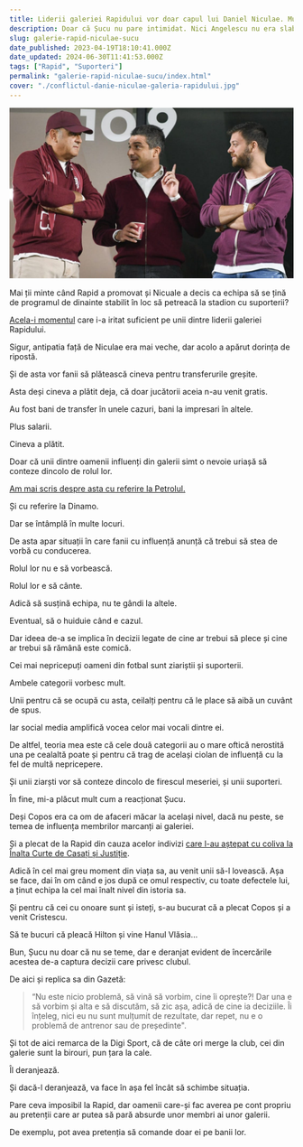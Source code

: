 ```yaml
---
title: Liderii galeriei Rapidului vor doar capul lui Daniel Niculae. Mutu e victimă colaterală
description: Doar că Șucu nu pare intimidat. Nici Angelescu nu era slab în relație cu suporterii, dar acum poziția lor este și mai clară
slug: galerie-rapid-niculae-sucu
date_published: 2023-04-19T18:10:41.000Z
date_updated: 2024-06-30T11:41:53.000Z
tags: ["Rapid", "Suporteri"]
permalink: "galerie-rapid-niculae-sucu/index.html"
cover: "./conflictul-danie-niculae-galeria-rapidului.jpg"
---
```


![Dan Șucu, aniel Niculae și Victor Angelescu în tribuna stadionului Giulești](./conflictul-danie-niculae-galeria-rapidului.jpg)

Mai ții minte când Rapid a promovat și Nicuale a decis ca echipa să se țină de programul de dinainte stabilit în loc să petreacă la stadion cu suporterii?

[Acela-i momentul](https://www.sport.ro/liga-1/injurii-grosolane-intre-liderul-galeriei-rapid-si-daniel-niculae-ai-aratat-ca-esti-o-zdreanta-nico-de.html) care i-a iritat suficient pe unii dintre liderii galeriei Rapidului.

Sigur, antipatia față de Niculae era mai veche, dar acolo a apărut dorința de ripostă.

Și de asta vor fanii să plătească cineva pentru transferurile greșite.

Asta deși cineva a plătit deja, că doar jucătorii aceia n-au venit gratis.

Au fost bani de transfer în unele cazuri, bani la impresari în altele.

Plus salarii.

Cineva a plătit.

Doar că unii dintre oamenii influenți din galerii simt o nevoie uriașă să conteze dincolo de rolul lor.

[Am mai scris despre asta cu referire la Petrolul.](https://www.cameravar.ro/fani-nocivi-petrolul/)

Și cu referire la Dinamo.

Dar se întâmplă în multe locuri.

De asta apar situații în care fanii cu influență anunță că trebui să stea de vorbă cu conducerea.

Rolul lor nu e să vorbească.

Rolul lor e să cânte.

Adică să susțină echipa, nu te gândi la altele.

Eventual, să o huiduie când e cazul.

Dar ideea de-a se implica în decizii legate de cine ar trebui să plece și cine ar trebui să rămână este comică.

Cei mai nepricepuți oameni din fotbal sunt ziariștii și suporterii.

Ambele categorii vorbesc mult.

Unii pentru că se ocupă cu asta, ceilalți pentru că le place să aibă un cuvânt de spus.

Iar social media amplifică vocea celor mai vocali dintre ei.

De altfel, teoria mea este că cele două categorii au o mare oftică nerostită una pe cealaltă poate și pentru că trag de același ciolan de influență cu la fel de multă nepricepere.

Și unii ziarști vor să conteze dincolo de firescul meseriei, și unii suporteri.

În fine, mi-a plăcut mult cum a reacționat Șucu.

Deși Copos era ca om de afaceri măcar la același nivel, dacă nu peste, se temea de influența membrilor marcanți ai galeriei.

Și a plecat de la Rapid din cauza acelor indivizi [care l-au aștepat cu coliva la Înalta Curte de Casați și Justiție](https://www.digisport.ro/fotbal/liga-1/video-surpriza-la-iccj-fanii-au-venit-cu-coliva-si-au-cerut-inchisoare-pentru-copos-53258).

Adică în cel mai greu moment din viața sa, au venit unii să-l lovească. Așa se face, dai în om când e jos după ce omul respectiv, cu toate defectele lui, a ținut echipa la cel mai înalt nivel din istoria sa.

Și pentru că cei cu onoare sunt și isteți, s-au bucurat că a plecat Copos și a venit Cristescu.

Să te bucuri că pleacă Hilton și vine Hanul Vlăsia...

Bun, Șucu nu doar că nu se teme, dar e deranjat evident de încercările acestea de-a captura decizii care privesc clubul.

De aici și replica sa din Gazetă:

> “Nu este nicio problemă, să vină să vorbim, cine îi oprește?! Dar una e să vorbim și alta e să discutăm, să zic așa, adică de cine ia deciziile. Îi înțeleg, nici eu nu sunt mulțumit de rezultate, dar repet, nu e o problemă de antrenor sau de președinte".

Și tot de aici remarca de la Digi Sport, că de câte ori merge la club, cei din galerie sunt la birouri, pun țara la cale.

Îl deranjează.

Și dacă-l deranjează, va face în așa fel încât să schimbe situația.

Pare ceva imposibil la Rapid, dar oamenii care-și fac averea pe cont propriu au pretenții care ar putea să pară absurde unor membri ai unor galerii.

De exemplu, pot avea pretenția să comande doar ei pe banii lor.
